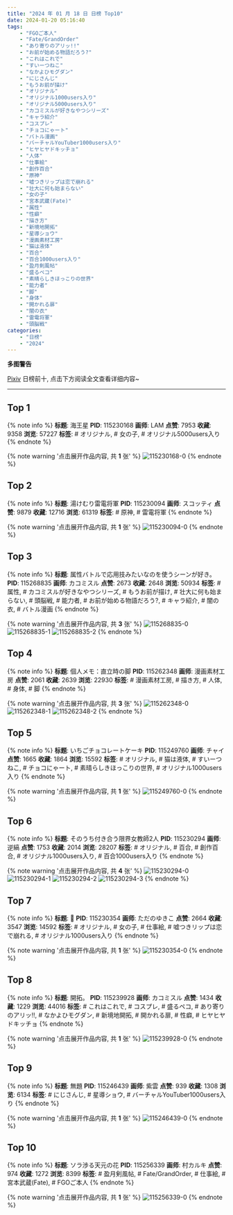 ```yaml
---
title: "2024 年 01 月 18 日 日榜 Top10"
date: 2024-01-20 05:16:40
tags:
    - "FGOご本人"
    - "Fate/GrandOrder"
    - "あり寄りのアリッ!!"
    - "お前が始める物語だろう?"
    - "これはこれで"
    - "すいーつねこ"
    - "なかよひモグダン"
    - "にじさんじ"
    - "もうお前が描け"
    - "オリジナル"
    - "オリジナル1000users入り"
    - "オリジナル5000users入り"
    - "カコミスルが好きなやつシリーズ"
    - "キャラ紹介"
    - "コスプレ"
    - "チョコにゃート"
    - "バトル漫画"
    - "バーチャルYouTuber1000users入り"
    - "ヒヤヒヤドキッチョ"
    - "人体"
    - "仕事絵"
    - "創作百合"
    - "原神"
    - "嘘つきリップは恋で崩れる"
    - "壮大に何も始まらない"
    - "女の子"
    - "宮本武蔵(Fate)"
    - "属性"
    - "性癖"
    - "描き方"
    - "新境地開拓"
    - "星導ショウ"
    - "漫画素材工房"
    - "猫は液体"
    - "百合"
    - "百合1000users入り"
    - "盈月剣風帖"
    - "盛るペコ"
    - "素晴らしきほっこりの世界"
    - "能力者"
    - "脚"
    - "身体"
    - "開かれる扉"
    - "闇の衣"
    - "雷電将軍"
    - "頭脳戦"
categories:
    - "日榜"
    - "2024"
---
```


<i class="fa fa-triangle-exclamation"></i>**多图警告**<i class="fa fa-triangle-exclamation"></i>

[Pixiv](https://www.pixiv.net/) 日榜前十, 点击下方阅读全文查看详细内容~

<!-- more -->

---

## Top 1

{% note info %}
**标题**: 海王星
**PID**: 115230168 **画师**: LAM
**点赞**: 7953 **收藏**: 9358 **浏览**: 57227
**标签**: # オリジナル, # 女の子, # オリジナル5000users入り
{% endnote %}

{% note warning '点击展开作品内容, 共 **1** 张' %}
![115230168-0](https://i.pixiv.re/img-original/img/2024/01/17/00/00/50/115230168_p0.jpg)
{% endnote %}

## Top 2

{% note info %}
**标题**: 湯けむり雷電将軍
**PID**: 115230094 **画师**: スコッティ
**点赞**: 9879 **收藏**: 12716 **浏览**: 61319
**标签**: # 原神, # 雷電将軍
{% endnote %}

{% note warning '点击展开作品内容, 共 **1** 张' %}
![115230094-0](https://i.pixiv.re/img-original/img/2024/01/17/00/00/21/115230094_p0.jpg)
{% endnote %}

## Top 3

{% note info %}
**标题**: 属性バトルで応用技みたいなのを使うシーンが好き。
**PID**: 115268835 **画师**: カコミスル
**点赞**: 2673 **收藏**: 2648 **浏览**: 50934
**标签**: # 属性, # カコミスルが好きなやつシリーズ, # もうお前が描け, # 壮大に何も始まらない, # 頭脳戦, # 能力者, # お前が始める物語だろう?, # キャラ紹介, # 闇の衣, # バトル漫画
{% endnote %}

{% note warning '点击展开作品内容, 共 **3** 张' %}
![115268835-0](https://i.pixiv.re/img-original/img/2024/01/18/16/25/32/115268835_p0.jpg)
![115268835-1](https://i.pixiv.re/img-original/img/2024/01/18/16/25/32/115268835_p1.jpg)
![115268835-2](https://i.pixiv.re/img-original/img/2024/01/18/16/25/32/115268835_p2.jpg)
{% endnote %}

## Top 4

{% note info %}
**标题**: 個人メモ：直立時の脚
**PID**: 115262348 **画师**: 漫画素材工房
**点赞**: 2061 **收藏**: 2639 **浏览**: 22930
**标签**: # 漫画素材工房, # 描き方, # 人体, # 身体, # 脚
{% endnote %}

{% note warning '点击展开作品内容, 共 **3** 张' %}
![115262348-0](https://i.pixiv.re/img-original/img/2024/01/18/06/00/06/115262348_p0.jpg)
![115262348-1](https://i.pixiv.re/img-original/img/2024/01/18/06/00/06/115262348_p1.jpg)
![115262348-2](https://i.pixiv.re/img-original/img/2024/01/18/06/00/06/115262348_p2.jpg)
{% endnote %}

## Top 5

{% note info %}
**标题**: いちごチョコレートケーキ
**PID**: 115249760 **画师**: チャイ
**点赞**: 1665 **收藏**: 1864 **浏览**: 15592
**标签**: # オリジナル, # 猫は液体, # すいーつねこ, # チョコにゃート, # 素晴らしきほっこりの世界, # オリジナル1000users入り
{% endnote %}

{% note warning '点击展开作品内容, 共 **1** 张' %}
![115249760-0](https://i.pixiv.re/img-original/img/2024/01/17/20/30/00/115249760_p0.png)
{% endnote %}

## Top 6

{% note info %}
**标题**: そのうち付き合う限界女教師2人
**PID**: 115230294 **画师**: 逆縞
**点赞**: 1753 **收藏**: 2014 **浏览**: 28207
**标签**: # オリジナル, # 百合, # 創作百合, # オリジナル1000users入り, # 百合1000users入り
{% endnote %}

{% note warning '点击展开作品内容, 共 **4** 张' %}
![115230294-0](https://i.pixiv.re/img-original/img/2024/01/17/00/02/05/115230294_p0.jpg)
![115230294-1](https://i.pixiv.re/img-original/img/2024/01/17/00/02/05/115230294_p1.jpg)
![115230294-2](https://i.pixiv.re/img-original/img/2024/01/17/00/02/05/115230294_p2.jpg)
![115230294-3](https://i.pixiv.re/img-original/img/2024/01/17/00/02/05/115230294_p3.jpg)
{% endnote %}

## Top 7

{% note info %}
**标题**: 💄
**PID**: 115230354 **画师**: ただのゆきこ
**点赞**: 2664 **收藏**: 3547 **浏览**: 14592
**标签**: # オリジナル, # 女の子, # 仕事絵, # 嘘つきリップは恋で崩れる, # オリジナル1000users入り
{% endnote %}

{% note warning '点击展开作品内容, 共 **1** 张' %}
![115230354-0](https://i.pixiv.re/img-original/img/2024/01/17/00/02/57/115230354_p0.jpg)
{% endnote %}

## Top 8

{% note info %}
**标题**: 開拓。
**PID**: 115239928 **画师**: カコミスル
**点赞**: 1434 **收藏**: 1229 **浏览**: 44016
**标签**: # これはこれで, # コスプレ, # 盛るペコ, # あり寄りのアリッ!!, # なかよひモグダン, # 新境地開拓, # 開かれる扉, # 性癖, # ヒヤヒヤドキッチョ
{% endnote %}

{% note warning '点击展开作品内容, 共 **1** 张' %}
![115239928-0](https://i.pixiv.re/img-original/img/2024/01/17/23/52/29/115239928_p0.jpg)
{% endnote %}

## Top 9

{% note info %}
**标题**: 無題
**PID**: 115246439 **画师**: 紫雲
**点赞**: 939 **收藏**: 1308 **浏览**: 6134
**标签**: # にじさんじ, # 星導ショウ, # バーチャルYouTuber1000users入り
{% endnote %}

{% note warning '点击展开作品内容, 共 **1** 张' %}
![115246439-0](https://i.pixiv.re/img-original/img/2024/01/17/18/19/28/115246439_p0.jpg)
{% endnote %}

## Top 10

{% note info %}
**标题**: ソラ渉る天元の花
**PID**: 115256339 **画师**: 村カルキ
**点赞**: 974 **收藏**: 1272 **浏览**: 8399
**标签**: # 盈月剣風帖, # Fate/GrandOrder, # 仕事絵, # 宮本武蔵(Fate), # FGOご本人
{% endnote %}

{% note warning '点击展开作品内容, 共 **1** 张' %}
![115256339-0](https://i.pixiv.re/img-original/img/2024/01/18/00/00/47/115256339_p0.png)
{% endnote %}
